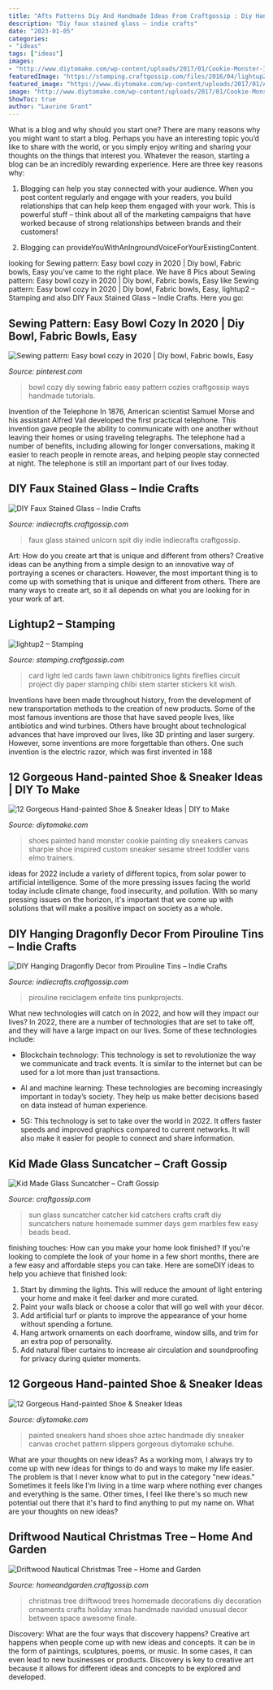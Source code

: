 ```yaml
---
title: "Afts Patterns Diy And Handmade Ideas From Craftgossip : Diy Hanging Dragonfly Decor From Pirouline Tins – Indie Crafts"
description: "Diy faux stained glass – indie crafts"
date: "2023-01-05"
categories:
- "ideas"
tags: ["ideas"]
images:
- "http://www.diytomake.com/wp-content/uploads/2017/01/Cookie-Monster-Inspired-Hand-Painted-Shoes.jpg"
featuredImage: "https://stamping.craftgossip.com/files/2016/04/lightup2.jpg"
featured_image: "https://www.diytomake.com/wp-content/uploads/2017/01/Aztec-Hand-Painted-Sneakers-Shoes.jpg"
image: "http://www.diytomake.com/wp-content/uploads/2017/01/Cookie-Monster-Inspired-Hand-Painted-Shoes.jpg"
ShowToc: true
author: "Laurine Grant"
---
```



What is a blog and why should you start one?
There are many reasons why you might want to start a blog. Perhaps you have an interesting topic you’d like to share with the world, or you simply enjoy writing and sharing your thoughts on the things that interest you. Whatever the reason, starting a blog can be an incredibly rewarding experience. Here are three key reasons why: 
1) Blogging can help you stay connected with your audience. When you post content regularly and engage with your readers, you build relationships that can help keep them engaged with your work. This is powerful stuff – think about all of the marketing campaigns that have worked because of strong relationships between brands and their customers! 

2) Blogging can provideYouWithAnIngroundVoiceForYourExistingContent.

	

		
looking for Sewing pattern: Easy bowl cozy in 2020 | Diy bowl, Fabric bowls, Easy you've came to the right place. We have 8 Pics about Sewing pattern: Easy bowl cozy in 2020 | Diy bowl, Fabric bowls, Easy like Sewing pattern: Easy bowl cozy in 2020 | Diy bowl, Fabric bowls, Easy, lightup2 – Stamping and also DIY Faux Stained Glass – Indie Crafts. Here you go:
		
    
## Sewing Pattern: Easy Bowl Cozy In 2020 | Diy Bowl, Fabric Bowls, Easy

<img loading=lazy src="https://i.pinimg.com/originals/28/83/16/2883162626e09e4d8afbdba08324bb1e.jpg" onerror="this.onerror=null;this.src='https://tse4.mm.bing.net/th?id=OIP.AlVntzu_IpC4lQJg2MnLjAHaLH&amp;pid=15.1';" alt="Sewing pattern: Easy bowl cozy in 2020 | Diy bowl, Fabric bowls, Easy">

_Source: pinterest.com_

>bowl cozy diy sewing fabric easy pattern cozies craftgossip ways handmade tutorials. 

	

Invention of the Telephone
In 1876, American scientist Samuel Morse and his assistant Alfred Vail developed the first practical telephone. This invention gave people the ability to communicate with one another without leaving their homes or using traveling telegraphs. The telephone had a number of benefits, including allowing for longer conversations, making it easier to reach people in remote areas, and helping people stay connected at night. The telephone is still an important part of our lives today.

    
## DIY Faux Stained Glass – Indie Crafts

<img loading=lazy src="https://i2.wp.com/indiecrafts.craftgossip.com/files/2017/04/Beauty2B82BStained2BGlass.jpg?fit=640%2C360&amp;ssl=1" onerror="this.onerror=null;this.src='https://tse4.mm.bing.net/th?id=OIP.uNyXpc81JceMEKF-wuSXUAHaEK&amp;pid=15.1';" alt="DIY Faux Stained Glass – Indie Crafts">

_Source: indiecrafts.craftgossip.com_

>faux glass stained unicorn spit diy indie indiecrafts craftgossip. 

	

Art: How do you create art that is unique and different from others?
Creative ideas can be anything from a simple design to an innovative way of portraying a scenes or characters. However, the most important thing is to come up with something that is unique and different from others. There are many ways to create art, so it all depends on what you are looking for in your work of art.

    
## Lightup2 – Stamping

<img loading=lazy src="https://stamping.craftgossip.com/files/2016/04/lightup2.jpg" onerror="this.onerror=null;this.src='https://tse4.mm.bing.net/th?id=OIP.I_mYdpxN4QXY0UEXw7JK-gHaJQ&amp;pid=15.1';" alt="lightup2 – Stamping">

_Source: stamping.craftgossip.com_

>card light led cards fawn lawn chibitronics lights fireflies circuit project diy paper stamping chibi stem starter stickers kit wish. 

	

Inventions have been made throughout history, from the development of new transportation methods to the creation of new products. Some of the most famous inventions are those that have saved people lives, like antibiotics and wind turbines. Others have brought about technological advances that have improved our lives, like 3D printing and laser surgery. However, some inventions are more forgettable than others. One such invention is the electric razor, which was first invented in 188
    
## 12 Gorgeous Hand-painted Shoe &amp; Sneaker Ideas | DIY To Make

<img loading=lazy src="http://www.diytomake.com/wp-content/uploads/2017/01/Cookie-Monster-Inspired-Hand-Painted-Shoes.jpg" onerror="this.onerror=null;this.src='https://tse2.mm.bing.net/th?id=OIP._pf_cG-z793a_MSy5L5-TQHaJ4&amp;pid=15.1';" alt="12 Gorgeous Hand-painted Shoe &amp; Sneaker Ideas | DIY to Make">

_Source: diytomake.com_

>shoes painted hand monster cookie painting diy sneakers canvas sharpie shoe inspired custom sneaker sesame street toddler vans elmo trainers. 

	

ideas for 2022 include a variety of different topics, from solar power to artificial intelligence. Some of the more pressing issues facing the world today include climate change, food insecurity, and pollution. With so many pressing issues on the horizon, it's important that we come up with solutions that will make a positive impact on society as a whole.

    
## DIY Hanging Dragonfly Decor From Pirouline Tins – Indie Crafts

<img loading=lazy src="https://i1.wp.com/indiecrafts.craftgossip.com/files/2016/03/recycled2Btin2Bdragonfly2Bdecor2B252812529.jpg?fit=640%2C960&amp;ssl=1" onerror="this.onerror=null;this.src='https://tse4.mm.bing.net/th?id=OIP.C3GN9DtOoxosDKbkUv6BjQHaLH&amp;pid=15.1';" alt="DIY Hanging Dragonfly Decor from Pirouline Tins – Indie Crafts">

_Source: indiecrafts.craftgossip.com_

>pirouline reciclagem enfeite tins punkprojects. 

	

What new technologies will catch on in 2022, and how will they impact our lives?
In 2022, there are a number of technologies that are set to take off, and they will have a large impact on our lives. Some of these technologies include: 
- Blockchain technology: This technology is set to revolutionize the way we communicate and track events. It is similar to the internet but can be used for a lot more than just transactions. 

- AI and machine learning: These technologies are becoming increasingly important in today’s society. They help us make better decisions based on data instead of human experience. 

- 5G: This technology is set to take over the world in 2022. It offers faster speeds and improved graphics compared to current networks. It will also make it easier for people to connect and share information.

    
## Kid Made Glass Suncatcher – Craft Gossip

<img loading=lazy src="http://i2.wp.com/craftgossip.com/files/2014/08/kid-made-glass-sun-catchers.jpg?resize=600%2C900" onerror="this.onerror=null;this.src='https://tse3.mm.bing.net/th?id=OIP.jMTS6GChBYgHmxBiVQMWiAHaLH&amp;pid=15.1';" alt="Kid Made Glass Suncatcher – Craft Gossip">

_Source: craftgossip.com_

>sun glass suncatcher catcher kid catchers crafts craft diy suncatchers nature homemade summer days gem marbles few easy beads bead. 

	

finishing touches: How can you make your home look finished?
If you're looking to complete the look of your home in a few short months, there are a few easy and affordable steps you can take. Here are someDIY ideas to help you achieve that finished look: 
1. Start by dimming the lights. This will reduce the amount of light entering your home and make it feel darker and more curated. 
2. Paint your walls black or choose a color that will go well with your décor. 
3. Add artificial turf or plants to improve the appearance of your home without spending a fortune. 
4. Hang artwork ornaments on each doorframe, window sills, and trim for an extra pop of personality. 
5. Add natural fiber curtains to increase air circulation and soundproofing for privacy during quieter moments.

    
## 12 Gorgeous Hand-painted Shoe &amp; Sneaker Ideas

<img loading=lazy src="https://www.diytomake.com/wp-content/uploads/2017/01/Aztec-Hand-Painted-Sneakers-Shoes.jpg" onerror="this.onerror=null;this.src='https://tse4.mm.bing.net/th?id=OIP.MoIrgN2o_R9Jn55mpd7B3AHaLH&amp;pid=15.1';" alt="12 Gorgeous Hand-painted Shoe &amp; Sneaker Ideas">

_Source: diytomake.com_

>painted sneakers hand shoes shoe aztec handmade diy sneaker canvas crochet pattern slippers gorgeous diytomake schuhe. 

	

What are your thoughts on new ideas?
As a working mom, I always try to come up with new ideas for things to do and ways to make my life easier. The problem is that I never know what to put in the category "new ideas." Sometimes it feels like I'm living in a time warp where nothing ever changes and everything is the same. Other times, I feel like there's so much new potential out there that it's hard to find anything to put my name on. What are your thoughts on new ideas?

    
## Driftwood Nautical Christmas Tree – Home And Garden

<img loading=lazy src="https://i0.wp.com/homeandgarden.craftgossip.com/files/2011/12/Driftwood-Christmas-Tree.jpeg?fit=600%2C862&amp;ssl=1" onerror="this.onerror=null;this.src='https://tse2.mm.bing.net/th?id=OIP.kWub4rfM6Y04stDBMkrg4QHaKo&amp;pid=15.1';" alt="Driftwood Nautical Christmas Tree – Home and Garden">

_Source: homeandgarden.craftgossip.com_

>christmas tree driftwood trees homemade decorations diy decoration ornaments crafts holiday xmas handmade navidad unusual decor between space awesome finale. 

	

Discovery: What are the four ways that discovery happens?
Creative art happens when people come up with new ideas and concepts. It can be in the form of paintings, sculptures, poems, or music. In some cases, it can even lead to new businesses or products. Discovery is key to creative art because it allows for different ideas and concepts to be explored and developed.

